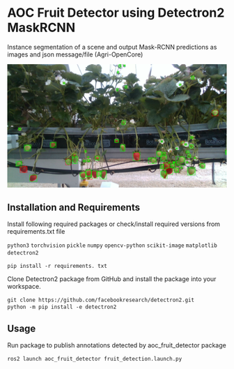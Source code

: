 # AOC Fruit Detector using Detectron2 MaskRCNN

Instance segmentation of a scene and output Mask-RCNN predictions as images and json message/file (Agri-OpenCore)

![Example images](./src/aoc_fruit_detector/scripts/data/figure/output_fig.png)

## Installation and Requirements

Install following required packages or check/install required versions from requirements.txt file

`python3` `torchvision` `pickle` `numpy` `opencv-python` `scikit-image` `matplotlib`
`detectron2`

```
pip install -r requirements. txt
```
Clone Detectron2 package from GitHub and install the package into your workspace.

```
git clone https://github.com/facebookresearch/detectron2.git
python -m pip install -e detectron2
```

## Usage

Run package to publish annotations detected by aoc_fruit_detector package 

```bash
ros2 launch aoc_fruit_detector fruit_detection.launch.py 
```

